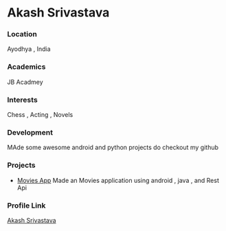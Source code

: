 # Akash Srivastava

### Location

Ayodhya , India

### Academics

JB Acadmey

### Interests

Chess , Acting , Novels 

### Development

MAde some awesome android and python projects do checkout my github 

### Projects

- [Movies App](https://github.com/Akashsri3bi/Movies_App_) Made an Movies application using android , java , and Rest Api

### Profile Link

[Akash Srivastava](https://github.com/Akashsri3bi)
